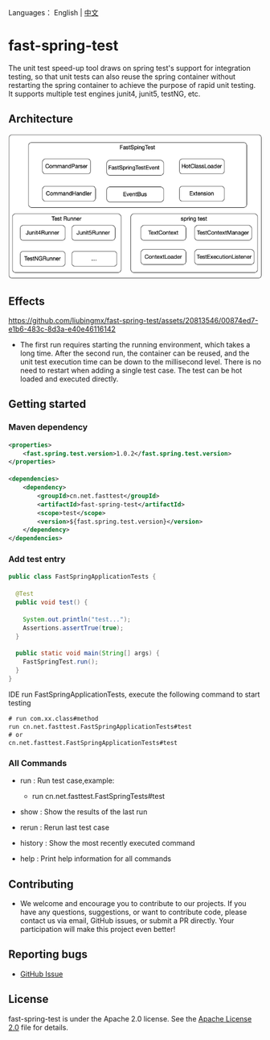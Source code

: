 Languages： English | [中文](README_CN.md)
# fast-spring-test
The unit test speed-up tool draws on spring test's support for integration testing, so that unit tests can also reuse the spring container without restarting the spring container to achieve the purpose of rapid unit testing. It supports multiple test engines junit4, junit5, testNG, etc.
  
## Architecture

![Architecture](https://github.com/liubingmx/fast-spring-test/blob/main/doc/architecture.png)

## Effects


https://github.com/liubingmx/fast-spring-test/assets/20813546/00874ed7-e1b6-483c-8d3a-e40e46116142

- The first run requires starting the running environment, which takes a long time. After the second run, the container can be reused, and the unit test execution time can be down to the millisecond level. There is no need to restart when adding a single test case. The test can be hot loaded and executed directly.

## Getting started

### Maven dependency

```xml
<properties>
    <fast.spring.test.version>1.0.2</fast.spring.test.version>
</properties>

<dependencies>
    <dependency>
        <groupId>cn.net.fasttest</groupId>
        <artifactId>fast-spring-test</artifactId>
        <scope>test</scope>
        <version>${fast.spring.test.version}</version>
    </dependency>
</dependencies>
```

### Add test entry

```java
public class FastSpringApplicationTests {

  @Test
  public void test() {

    System.out.println("test...");
    Assertions.assertTrue(true);
  }

  public static void main(String[] args) {
    FastSpringTest.run();
  }
}
```
IDE run FastSpringApplicationTests, execute the following command to start testing
```
# run com.xx.class#method
run cn.net.fasttest.FastSpringApplicationTests#test
# or
cn.net.fasttest.FastSpringApplicationTests#test
```
### All Commands
- run : Run test case,example:
    - run cn.net.fasttest.FastSpringTests#test

- show : Show the results of the last run

- rerun : Rerun last test case

- history : Show the most recently executed command

- help : Print help information for all commands

## Contributing

- We welcome and encourage you to contribute to our projects. If you have any questions, suggestions, or want to contribute code, please contact us via email, GitHub issues, or submit a PR directly. Your participation will make this project even better!

## Reporting bugs

- [GitHub Issue](https://github.com/liubingmx/fast-spring-test/issues/new)

## License

fast-spring-test is under the Apache 2.0 license. See the [Apache License 2.0](https://www.apache.org/licenses/LICENSE-2.0) file for details.
